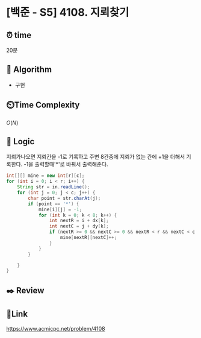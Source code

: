 # [백준 - S5] 4108. 지뢰찾기 

## ⏰ **time**

20분

## :pushpin: **Algorithm**

- 구현

## ⏲️**Time Complexity**

$O(N)$

## :round_pushpin: **Logic**
지뢰가나오면 지뢰칸을 -1로 기록하고 주변 8칸중에 지뢰가 없는 칸에 +1을 더해서 기록한다. -1을 출력할때'*'로 바꿔서 출력해준다.
```java
int[][] mine = new int[r][c];
for (int i = 0; i < r; i++) {
    String str = in.readLine();
    for (int j = 0; j < c; j++) {
        char point = str.charAt(j);
        if (point == '*') {
            mine[i][j] = -1;
            for (int k = 0; k < 8; k++) {
                int nextR = i + dx[k];
                int nextC = j + dy[k];
                if (nextR >= 0 && nextC >= 0 && nextR < r && nextC < c && mine[nextR][nextC] != -1) {
                    mine[nextR][nextC]++;
                }
            }
        }

    }
}
```

## :black_nib: **Review**

## 📡**Link**

https://www.acmicpc.net/problem/4108